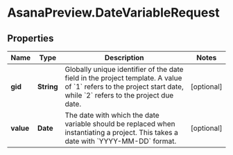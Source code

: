 # AsanaPreview.DateVariableRequest

## Properties
Name | Type | Description | Notes
------------ | ------------- | ------------- | -------------
**gid** | **String** | Globally unique identifier of the date field in the project template. A value of &#x60;1&#x60; refers to the project start date, while &#x60;2&#x60; refers to the project due date. | [optional] 
**value** | **Date** | The date with which the date variable should be replaced when instantiating a project. This takes a date with &#x60;YYYY-MM-DD&#x60; format. | [optional] 
